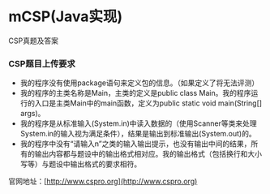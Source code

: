 # mCSP(Java实现)
CSP真题及答案

### CSP题目上传要求

* 我的程序没有使用package语句来定义包的信息。（如果定义了将无法评测）
* 我的程序的主类名称是Main，主类的定义是public class Main。我的程序运行的入口是主类Main中的main函数，定义为public static void main(String[] args)。
* 我的程序是从标准输入(System.in)中读入数据的（使用Scanner等类来处理System.in的输入视为满足条件），结果是输出到标准输出(System.out)的。
* 我的程序中没有“请输入n”之类的输入输出提示，也没有输出中间的结果，所有的输出内容都与题设中的输出格式相对应。我的输出格式（包括换行和大小写等）与题设中输出格式的要求相符。

官网地址：[http://www.cspro.org](http://www.cspro.org)
